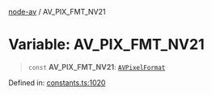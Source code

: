 [node-av](../globals.md) / AV\_PIX\_FMT\_NV21

# Variable: AV\_PIX\_FMT\_NV21

> `const` **AV\_PIX\_FMT\_NV21**: [`AVPixelFormat`](../type-aliases/AVPixelFormat.md)

Defined in: [constants.ts:1020](https://github.com/seydx/av/blob/f8631fc881b394300b1479f511d55cf1c370a87f/src/constants/constants.ts#L1020)
